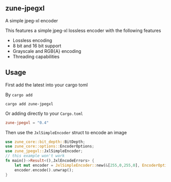 ## zune-jpegxl

A simple jpeg-xl encoder

This features a simple jpeg-xl lossless encoder with the following features

- Lossless encoding
- 8 bit and 16 bit support
- Grayscale and RGB{A} encoding
- Threading capabilities

## Usage

First add the latest into your cargo toml

By `cargo add`

```shell
cargo add zune-jpegxl
```

Or adding directly to your `Cargo.toml`

```toml
zune-jpegxl = "0.4"
```

Then use the `JxlSimpleEncoder` struct to encode an image

```rust
use zune_core::bit_depth::BitDepth;
use zune_core::options::EncoderOptions;
use zune_jpegxl::JxlSimpleEncoder;
// this example won't work
fn main()->Result<(),JxlEncodeErrors> {
    let mut encoder = JxlSimpleEncoder::new(&[255,0,255,0], EncoderOptions::new(2,2,co));
    encoder.encode().unwrap();
}
```